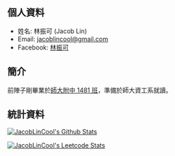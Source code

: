 ## 個人資料
- 姓名: 林振可 (Jacob Lin)
- Email: jacoblincool@gmail.com
- Facebook: [林振可](https://www.facebook.com/jacob.lin.cool/)

## 簡介
前陣子剛畢業於[師大附中 1481 班](https://1481.github.io/)，準備於師大資工系就讀。

## 統計資料
[![JacobLinCool's Github Stats](https://github-readme-stats.vercel.app/api?username=JacobLinCool&show_icons=true&count_private=true&hide=stars&include_all_commits=true&custom_title=GitHub%20Stats)](https://github.com/JacobLinCool)

[![JacobLinCool's Leetcode Stats](https://leetcode-card.jacob.workers.dev/?username=JacobLinCool&boder=0.5&width=498&height=198)](https://leetcode.com/JacobLinCool)

<!--
**JacobLinCool/JacobLinCool** is a ✨ _special_ ✨ repository because its `README.md` (this file) appears on your GitHub profile.

Here are some ideas to get you started:

- 🔭 I’m currently working on ...
- 🌱 I’m currently learning ...
- 👯 I’m looking to collaborate on ...
- 🤔 I’m looking for help with ...
- 💬 Ask me about ...
- 📫 How to reach me: ...
- 😄 Pronouns: ...
- ⚡ Fun fact: ...
-->
